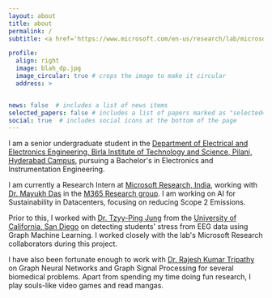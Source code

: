 ```yaml
---
layout: about
title: about
permalink: /
subtitle: <a href='https://www.microsoft.com/en-us/research/lab/microsoft-research-india/'>Microsoft Research</a>

profile:
  align: right
  image: blah_dp.jpg
  image_circular: true # crops the image to make it circular
  address: >


news: false  # includes a list of news items
selected_papers: false # includes a list of papers marked as "selected={true}"
social: true  # includes social icons at the bottom of the page
---
```


I am a senior undergraduate student in the [Department of Electrical and Electronics Engineering, Birla Institute of Technology and Science, Pilani, Hyderabad Campus](https://beta.bits-pilani.ac.in/hyderabad/electrical-electronics-engineering/), pursuing a Bachelor's in Electronics and Instrumentation Engineering.

I am currently a Research Intern at [Microsoft Research, India](https://www.microsoft.com/en-us/research/lab/microsoft-research-india/), working with [Dr. Mayukh Das](https://www.microsoft.com/en-us/research/people/mayukhdas/) in the [M365 Research group](https://www.microsoft.com/en-us/research/group/systems-innovation/). I am working on AI for Sustainability in Datacenters, focusing on reducing Scope 2 Emissions.

Prior to this, I worked with [Dr. Tzyy-Ping Jung](https://sccn.ucsd.edu/~jung/) from the [University of California, San Diego](https://ucsd.edu/) on detecting students' stress from EEG data using Graph Machine Learning. I worked closely with the lab's Microsoft Research collaborators during this project.

I have also been fortunate enough to work with [Dr. Rajesh Kumar Tripathy](https://beta.bits-pilani.ac.in/faculty-overview/?faculty=rajesh-k-tripathy) on Graph Neural Networks and Graph Signal Processing for several biomedical problems. Apart from spending my time doing fun research, I play souls-like video games and read mangas.
